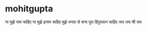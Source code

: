 # mohitgupta
 ना मुझे नाम चाहिए ना मुझे इनाम चाहिए मुझे भगवा से सना पूरा हिंदुस्तान चाहिए जय जय श्री राम
